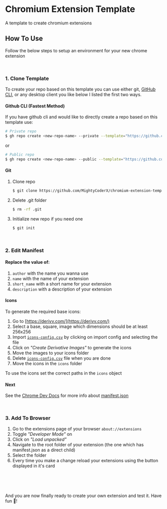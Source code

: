 # Chromium Extension Template
A template to create chromium extensions

## How To Use
Follow the below steps to setup an environment for your new chrome extension

<br>

### 1. Clone Template
To create your repo based on this template you can use either git, [GitHub CLI](https://cli.github.com/), or any desktop client you like below I listed the first two ways.

#### Github CLI (Fastest Method)
If you have github cli and would like to directly create a repo based on this template use:
```bash
# Private repo
$ gh repo create <new-repo-name> --private --template="https://github.com/MightyCoderX/chromium-extension-template"
```
or
```bash
# Public repo
$ gh repo create <new-repo-name> --public --template="https://github.com/MightyCoderX/chromium-extension-template"
```

#### Git
1. Clone repo
    ```bash
    $ git clone https://github.com/MightyCoderX/chromium-extension-template.git
    ```
1. Delete .git folder
    ```bash
    $ rm -rf .git
    ```
1. Initialize new repo if you need one
    ```bash
    $ git init
    ```

<br>

### 2. Edit Manifest
#### Replace the value of:
1. `author` with the name you wanna use
1. `name` with the name of your extension
1. `short_name` with a short name for your extension
1. `description` with a description of your extension

#### Icons 
To generate the required base icons:
1. Go to [https://derivv.com/](https://derivv.com/)
1. Select a base, square, image which dimensions should be at least 256x256
1. Import [`icons-config.csv`](./icons-config.csv) by clicking on import config and selecting the file
1. Click on _"Create Derivative Images"_ to generate the icons
1. Move the images to your icons folder
1. Delete [`icons-config.csv`](./icons-config.csv) file when you are done
1. Move the icons in the `icons` folder

To use the icons set the correct paths in the `icons` object

#### Next
See the [Chrome Dev Docs](https://developer.chrome.com/docs/extensions/mv3/) for more info about [manifest.json](https://developer.chrome.com/docs/extensions/mv3/manifest/)

<br>

### 3. Add To Browser

1. Go to the extensions page of your browser `about://extensions`
1. Toggle _"Developer Mode"_ on
1. Click on _"Load unpacked"_
1. Navigate to the root folder of your extension (the one which has manifest.json as a direct child)
1. Select the folder
1. Every time you make a change reload your extensions using the button displayed in it's card

<br>
<br>
<br>

And you are now finally ready to create your own extension and test it.
Have fun 🙂!
